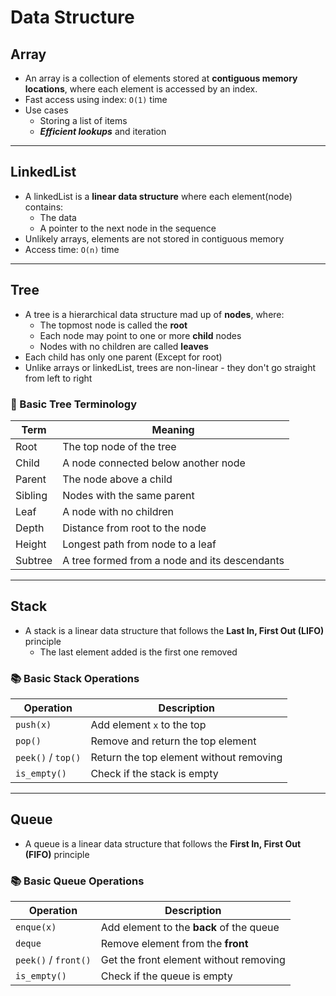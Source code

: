 # Data Structure

## Array
* An array is a collection of elements stored at **contiguous memory locations**, where each element is accessed by an index.
* Fast access using index: `O(1)` time
* Use cases
  * Storing a list of items
  * ***Efficient lookups*** and iteration

---

## LinkedList
* A linkedList is a **linear data structure** where each element(node) contains: 
  * The data
  * A pointer to the next node in the sequence
* Unlikely arrays, elements are not stored in contiguous memory
* Access time: `O(n)` time

--- 

## Tree
* A tree is a hierarchical data structure mad up of **nodes**, where:
  * The topmost node is called the **root**
  * Each node may point to one or more **child** nodes
  * Nodes with no children are called **leaves**
* Each child has only one parent (Except for root)
* Unlike arrays or linkedList, trees are non-linear - they don't go straight from left to right

### 🌳 Basic Tree Terminology
| Term     | Meaning                                             |
|----------|-----------------------------------------------------|
| Root     | The top node of the tree                            |
| Child    | A node connected below another node                 |
| Parent   | The node above a child                              |
| Sibling  | Nodes with the same parent                          |
| Leaf     | A node with no children                             |
| Depth    | Distance from root to the node                      |
| Height   | Longest path from node to a leaf                    |
| Subtree  | A tree formed from a node and its descendants       |


---
## Stack
* A stack is a linear data structure that follows the **Last In, First Out (LIFO)** principle
  * The last element added is the first one removed

### 📚 Basic Stack Operations
| Operation         | Description                                      |
| ----------------- | ------------------------------------------------ |
| `push(x)`         | Add element `x` to the top                        |
| `pop()`           | Remove and return the top element                 |
| `peek()` / `top()`| Return the top element without removing           |
| `is_empty()`      | Check if the stack is empty                       |


--- 
## Queue
* A queue is a linear data structure that follows the **First In, First Out (FIFO)** principle

### 📚 Basic Queue Operations
| Operation            | Description                              |
|----------------------|------------------------------------------|
| `enque(x)`           | Add element to the **back** of the queue |
| `deque`              | Remove element from the **front**        |
| `peek()` / `front()` | Get the front element without removing   |
| `is_empty()`         | Check if the queue is empty              |
